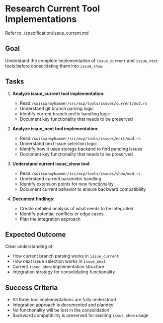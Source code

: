# Research Current Tool Implementations

Refer to ./specification/issue_current.md

## Goal

Understand the complete implementation of `issue_current` and `issue_next` tools before consolidating them into `issue_show`.

## Tasks

1. **Analyze issue_current tool implementation**:
   - Read `/swissarmyhammer/src/mcp/tools/issues/current/mod.rs`
   - Understand git branch parsing logic
   - Identify current branch prefix handling logic
   - Document key functionality that needs to be preserved

2. **Analyze issue_next tool implementation**:
   - Read `/swissarmyhammer/src/mcp/tools/issues/next/mod.rs`
   - Understand next issue selection logic
   - Identify how it uses storage backend to find pending issues
   - Document key functionality that needs to be preserved

3. **Understand current issue_show tool**:
   - Read `/swissarmyhammer/src/mcp/tools/issues/show/mod.rs`
   - Understand current parameter handling
   - Identify extension points for new functionality
   - Document current behavior to ensure backward compatibility

4. **Document findings**:
   - Create detailed analysis of what needs to be integrated
   - Identify potential conflicts or edge cases
   - Plan the integration approach

## Expected Outcome

Clear understanding of:
- How current branch parsing works in `issue_current`
- How next issue selection works in `issue_next`
- Current `issue_show` implementation structure
- Integration strategy for consolidating functionality

## Success Criteria

- All three tool implementations are fully understood
- Integration approach is documented and planned
- No functionality will be lost in the consolidation
- Backward compatibility is preserved for existing `issue_show` usage